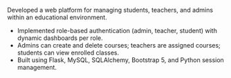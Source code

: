 Developed a web platform for managing students, teachers, and admins within an educational environment. 
- Implemented role-based authentication (admin, teacher, student) with dynamic dashboards per 
role.
- Admins can create and delete courses; teachers are assigned courses; students can view enrolled 
classes.
- Built using Flask, MySQL, SQLAlchemy, Bootstrap 5, and Python session management.
